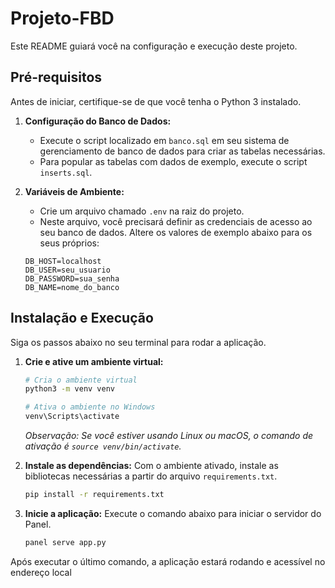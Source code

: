 # Projeto-FBD

Este README guiará você na configuração e execução deste projeto.

## Pré-requisitos

Antes de iniciar, certifique-se de que você tenha o Python 3 instalado.

1.  **Configuração do Banco de Dados:**
    *   Execute o script localizado em `banco.sql` em seu sistema de gerenciamento de banco de dados para criar as tabelas necessárias.
    *   Para popular as tabelas com dados de exemplo, execute o script `inserts.sql`.

2.  **Variáveis de Ambiente:**
    *   Crie um arquivo chamado `.env` na raiz do projeto.
    *   Neste arquivo, você precisará definir as credenciais de acesso ao seu banco de dados. Altere os valores de exemplo abaixo para os seus próprios:
      ```env
      DB_HOST=localhost
      DB_USER=seu_usuario
      DB_PASSWORD=sua_senha
      DB_NAME=nome_do_banco
      ```

## Instalação e Execução

Siga os passos abaixo no seu terminal para rodar a aplicação.

1.  **Crie e ative um ambiente virtual:**
    ```bash
    # Cria o ambiente virtual
    python3 -m venv venv

    # Ativa o ambiente no Windows
    venv\Scripts\activate
    ```
    *Observação: Se você estiver usando Linux ou macOS, o comando de ativação é `source venv/bin/activate`.*

2.  **Instale as dependências:**
    Com o ambiente ativado, instale as bibliotecas necessárias a partir do arquivo `requirements.txt`.
    ```bash
    pip install -r requirements.txt
    ```

3.  **Inicie a aplicação:**
    Execute o comando abaixo para iniciar o servidor do Panel.
    ```bash
    panel serve app.py
    ```

Após executar o último comando, a aplicação estará rodando e acessível no endereço local